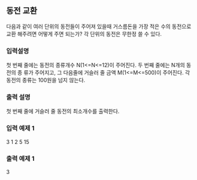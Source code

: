 ## 동전 교환

다음과 같이 여러 단위의 동전들이 주어져 있을때 거스름돈을 가장 적은 수의 동전으로 교환
해주려면 어떻게 주면 되는가? 각 단위의 동전은 무한정 쓸 수 있다.

### 입력설명

첫 번째 줄에는 동전의 종류개수 N(1<=N<=12)이 주어진다. 두 번째 줄에는 N개의 동전의 종
류가 주어지고, 그 다음줄에 거슬러 줄 금액 M(1<=M<=500)이 주어진다.
각 동전의 종류는 100원을 넘지 않는다.

### 출력 설명

첫 번째 줄에 거슬러 줄 동전의 최소개수를 출력한다.

### 입력 예제 1

3
1 2 5
15

### 출력 예제 1

3
